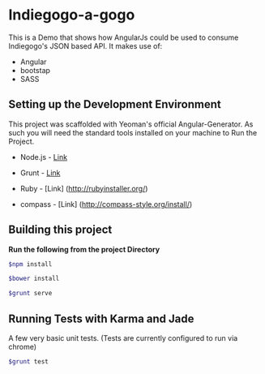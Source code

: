 Indiegogo-a-gogo
================

This is a Demo that shows how AngularJs could be used to consume Indiegogo's JSON based API.
It makes use of: 

* Angular 
* bootstap
* SASS


Setting up the Development Environment
--------------------------------------
This project was scaffolded with Yeoman's official Angular-Generator.
As such you will need the standard tools installed on your machine to Run the Project.

* Node.js - [Link](http://nodejs.org/)

* Grunt - [Link](http://gruntjs.com/getting-started)

* Ruby - [Link] (http://rubyinstaller.org/)

* compass - [Link] (http://compass-style.org/install/)


Building this project
---------------------
**Run the following from the project Directory**
```Bash
$npm install
```

```Bash
$bower install
```

```Bash
$grunt serve
```

Running Tests with Karma and Jade
---------------------------------

A few very basic unit tests. (Tests are currently configured to run via chrome)

```Bash
$grunt test
```




